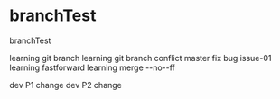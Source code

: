 # branchTest
branchTest

learning git branch
learning git branch conflict master
fix bug issue-01
learning fastforward
learning merge --no--ff 

dev P1 change
dev P2 change
